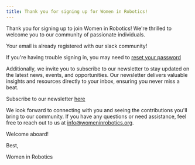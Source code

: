 ```yaml
---
title: Thank you for signing up for Women in Robotics!
---
```


Thank you for signing up to join Women in Robotics! We're thrilled to welcome you to our community of passionate individuals.

Your email is already registered with our slack community!

If you're having trouble signing in, you may need to [reset your password](https://slack.com/help/articles/201909068-Reset-your-password)

Additionally, we invite you to subscribe to our newsletter to stay updated on the latest news, events, and opportunities. Our newsletter delivers valuable insights and resources directly to your inbox, ensuring you never miss a beat.

Subscribe to our newsletter [here](https://www.womeninrobotics.org/newsletter)

We look forward to connecting with you and seeing the contributions you'll bring to our community. If you have any questions or need assistance, feel free to reach out to us at info@womeninrobotics.org.

Welcome aboard!

Best,

Women in Robotics
